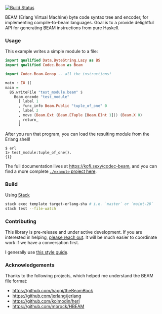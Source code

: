 [![Build Status](https://travis-ci.org/hkgumbs/codec-beam.svg?branch=master)](https://travis-ci.org/hkgumbs/codec-beam)

BEAM (Erlang Virtual Machine) byte code syntax tree and encoder, for implementing compile-to-beam languages.
Goal is to a provide delightful API for generating BEAM instructions from pure Haskell.  

### Usage

This example writes a simple module to a file:

```haskell
import qualified Data.ByteString.Lazy as BS
import qualified Codec.Beam as Beam

import Codec.Beam.Genop -- all the instructions!

main : IO ()
main =
  BS.writeFile "test_module.beam" $
    Beam.encode "test_module"
      [ label 1
      , func_info Beam.Public "tuple_of_one" 0
      , label 2
      , move (Beam.Ext (Beam.ETuple [Beam.EInt 1])) (Beam.X 0)
      , return_
      ]
```

After you run that program, you can load the resulting module from the Erlang shell!

```
$ erl
1> test_module:tuple_of_one().
{1}
```

The full documentation lives at https://kofi.sexy/codec-beam,
and you can find a more complete [`./example` project here](example).


### Build

Using [Stack](https://www.haskellstack.org)

```bash
stack exec template target-erlang-sha # i.e. `master` or `maint-20`
stack test --file-watch
```


### Contributing

This library is pre-release and under active development.
If you are interested in helping, [please reach out](https://twitter.com/messages/compose?recipient_id=365768225).
It will be much easier to coordinate work if we have a conversation first.

I generally use [this style guide](https://gist.github.com/evancz/0a1f3717c92fe71702be).


### Acknowledgements

Thanks to the following projects, which helped me understand the BEAM file format:

 - https://github.com/happi/theBeamBook
 - https://github.com/jerlang/jerlang
 - https://github.com/kolmodin/herl
 - https://github.com/mbrock/HBEAM
